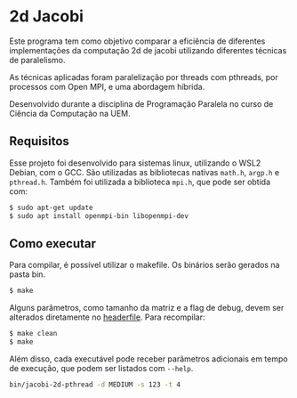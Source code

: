 # 2d Jacobi

Este programa tem como objetivo comparar a eficiência de diferentes implementações da computação 2d de jacobi utilizando diferentes técnicas de paralelismo.

As técnicas aplicadas foram paralelização por threads com pthreads, por processos com Open MPI, e uma abordagem híbrida.

Desenvolvido durante a disciplina de Programação Paralela no curso de Ciência da Computação na UEM.

## Requisitos

Esse projeto foi desenvolvido para sistemas linux, utilizando o WSL2 Debian, com o GCC. São utilizadas as bibliotecas nativas `math.h`, `argp.h` e `pthread.h`. Também foi utilizada a biblioteca `mpi.h`, que pode ser obtida com:

```bash
$ sudo apt-get update
$ sudo apt install openmpi-bin libopenmpi-dev
```

## Como executar
Para compilar, é possível utilizar o makefile. Os binários serão gerados na pasta bin.

```bash
$ make
```

Alguns parâmetros, como tamanho da matriz e a flag de debug, devem ser alterados diretamente no [headerfile](src/common.h). Para recompilar:

```bash
$ make clean
$ make
```

Além disso, cada executável pode receber parâmetros adicionais em tempo de execução, que podem ser listados com `--help`.
```bash
bin/jacobi-2d-pthread -d MEDIUM -s 123 -t 4
```
